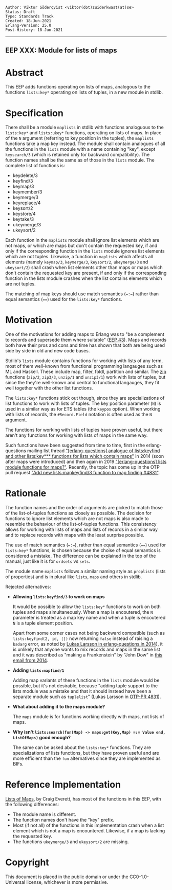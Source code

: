     Author: Viktor Söderqvist <viktor(dot)zuiderkwast(at)se>
    Status: Draft
    Type: Standards Track
    Created: 18-Jun-2021
    Erlang-Version: 25.0
    Post-History: 18-Jun-2021
****
EEP XXX: Module for lists of maps
----



Abstract
========

This EEP adds functions operating on lists of maps, analogous to the
functions `lists:key*` operating on lists of tuples, in a new module
in stdlib.



Specification
=============

There shall be a module `maplists` in stdlib with functions analoguous
to the `lists:key*` and `lists:ukey*` functions, operating on lists of
maps.  In place of the `N` argument (referring to key position in the
tuples), the `maplists` functions take a map key instead.  The module
shall contain analogues of all the functions in the `lists` module
with a name containing "key", except `keysearch/3` (which is retained
only for backward compatibility).  The function names shall be the
same as of those in the `lists` module.  The complete list of
functions is:

* keydelete/3
* keyfind/3
* keymap/3
* keymember/3
* keymerge/3
* keyreplace/4
* keysort/2
* keystore/4
* keytake/3
* ukeymerge/3
* ukeysort/2

Each function in the `maplists` module shall ignore list elements
which are not maps, or which are maps but don't contain the requested
key, if and only if the corresponding function in the `lists` module
ignores list elements which are not tuples.  Likewise, a function in
`maplists` which affects all elements (namely `keymap/3`, `keymerge/3`,
`keysort/2`, `ukeymerge/3` and `ukeysort/2`) shall crash when list
elements other than maps or maps which don't contain the requested key
are present, if and only if the corresponding function in the lists
module crashes when the list contains elements which are not tuples.

The matching of map keys should use match semantics (`=:=`) rather
than equal semantics (`==`) used for the `lists:key*` functions.



Motivation
==========

One of the motivations for adding maps to Erlang was to "be a
complement to records and supersede them where suitable" ([EEP 43][]).
Maps and records both have their pros and cons and time has shown that
both are being used side by side in old and new code bases.

Stdlib's `lists` module contains functions for working with lists of
any term, most of them well-known from functional programming
langauges such as ML and Haskell.  These include map, filter, foldl,
partition and similar.  The [zip][] functions (`zip/2`, `zip3/3`,
`unzip/1` and `unzip3/1`) work with lists of tuples, but since the
they're well-known and central to functional langauges, they fit well
together with the other list functions.

The `lists:key*` functions stick out though, since they are
specializations of list functions to work with lists of tuples.  The
key position parameter (`N`) is used in a similar way as for ETS
tables (the `keypos` option).  When working with lists of records, the
`#Record.Field` notation is often used as the `N` argument.

The functions for working with lists of tuples have proven useful, but
there aren't any functions for working with lists of maps in the same
way.

Such functions have been suggested from time to time, first in the
erlang-questions mailing list thread ["[erlang-questions] analogue of
lists:keyfind and other lists:key\*\*\* functions for lists which
contain maps"][2014] in 2014 (soon after maps were introduced) and
then again in 2019 ["[erlang-questions] lists module functions for
maps?"][2019].  Recently, the topic has come up in the OTP pull
request ["Add new lists:mapkeyfind/3 function to map finding
\#4831"][OTP-PR 4831].



Rationale
=========

The function names and the order of arguments are picked to match
those of the list-of-tuples functions as closely as possible.  The
decision for functions to ignore list elements which are not maps is
also made to resemble the behaviour of the list-of-tuples functions.
This consistency allows for working with lists of maps and lists of
records in a similar way and to replace records with maps with the
least surprise possible.

The use of match semantics (`=:=`), rather than equal semantics (`==`)
used for `lists:key*` functions, is chosen because the choise of equal
semantics is considered a mistake.  The difference can be explained in
the top of the manual, just like it is for `ordsets` vs `sets`.

The module name `maplists` follows a similar naming style as
`proplists` (lists of properties) and is in plural like `lists`,
`maps` and others in stdlib.

Rejected alternatives:

*   **Allowing `lists:keyfind/3` to work on maps**

    It would be possible to allow the `lists:key*` functions to work
    on both tuples and maps simultaneously.  When a map is encoutered,
    the `N` parameter is treated as a map key name and when a tuple is
    encoutered `N` is a tuple element position.

    Apart from some corner cases not being backward compatible (such
    as `lists:keyfind(2, id, [])` now returning `false` instead of
    raising a `badarg` error, as noted by [Lukas Larsson in
    erlang-questions in 2014][2014-1]), it is unlikely that anyone
    wants to mix records and maps in the same list and it was
    described as "making a Frankenstein" by "John Dow" in [this email
    from 2014][2014-2].

*   **Adding `lists:mapfind/1`**

    Adding map variants of these functions in the `lists` module would
    be possible, but it's not desirable, because "adding tuple support
    to the lists module was a mistake and that it should instead have
    been a separate module such as `tuplelist`" (Lukas Larsson in
    [OTP-PR 4831][]).

*   **What about adding it to the maps module?**

    The `maps` module is for functions working directly with maps, not
    lists of maps.

*   **Why isn't `lists:search(fun(Map) -> maps:get(Key,Map) =:= Value end,
    ListOfMaps)` good enough?**

    The same can be asked about the `lists:key*` functions.  They are
    specializations of lists functions, but they have proven useful
    and are more efficient than the `fun` alternatives since they are
    implemented as BIFs.



Reference Implementation
========================

[Lists of Maps][lom], by Craig Everett, has most of the functions in
this EEP, with the following differences:

* The module name is different.
* The function names don't have the "key" prefix.
* Most (if not all) of the functions in this implementation crash when
  a list element which is not a map is encountered.  Likewise, if a
  map is lacking the requested key.
* The functions `ukeymerge/3` and `ukeysort/2` are missing.

[EEP 43]: eep-0043.md
    "EEP 43, Maps, Björn-Egil Dahlberg"

[zip]: https://en.wikipedia.org/wiki/Convolution_(computer_science)
    "Convolution (computer science), Wikipedia"

[2014]: https://erlang.org/pipermail/erlang-questions/2014-November/081865.html
    "[erlang-questions] analogue of lists:keyfind and other
    lists:key*** functions for lists which contain maps"

[2014-1]: https://erlang.org/pipermail/erlang-questions/2014-November/081869.html
    "[erlang-questions] analogue of lists:keyfind and other
    lists:key*** functions for lists which contain maps"

[2014-2]: https://erlang.org/pipermail/erlang-questions/2014-November/081875.html
    "[erlang-questions] analogue of lists:keyfind and other
    lists:key*** functions for lists which contain maps"

[2019]: https://erlang.org/pipermail/erlang-questions/2019-September/098461.html
    "[erlang-questions] lists module functions for maps?"

[OTP-PR 4831]: https://github.com/erlang/otp/pull/4831
    "Add new lists:mapkeyfind/3 function to map finding #4831"

[lom]: https://gitlab.com/zxq9/lom/
    "Lists of Maps"



Copyright
=========

This document is placed in the public domain or under the CC0-1.0-Universal
license, whichever is more permissive.



[EmacsVar]: <> "Local Variables:"
[EmacsVar]: <> "mode: indented-text"
[EmacsVar]: <> "indent-tabs-mode: nil"
[EmacsVar]: <> "sentence-end-double-space: t"
[EmacsVar]: <> "fill-column: 70"
[EmacsVar]: <> "coding: utf-8"
[EmacsVar]: <> "End:"
[VimVar]: <> " vim: set fileencoding=utf-8 expandtab shiftwidth=4 softtabstop=4: "
